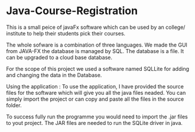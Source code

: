 # Java-Course-Registration
This is a small peice of javaFx software which can be used by an college/ institute to help their students pick their courses.

The whole sofware is a combination of three languages. 
We made the GUI from JAVA-FX the database is managed by SQL.
The database is a file. It can be upgraded to a cloud base database. 

For the scope of this project we used a software named SQLLite for adding and changing the data in the Database.

Using the application :
  To use the application, I have provided the source files for the software which will give you all the java files neaded. You can simply import the project or can copy and paste all the files in the source folder.
  
  To success fully run the programme you would need to import the .jar files to yout project. The JAR files are needed to run the SQLite driver in java.
